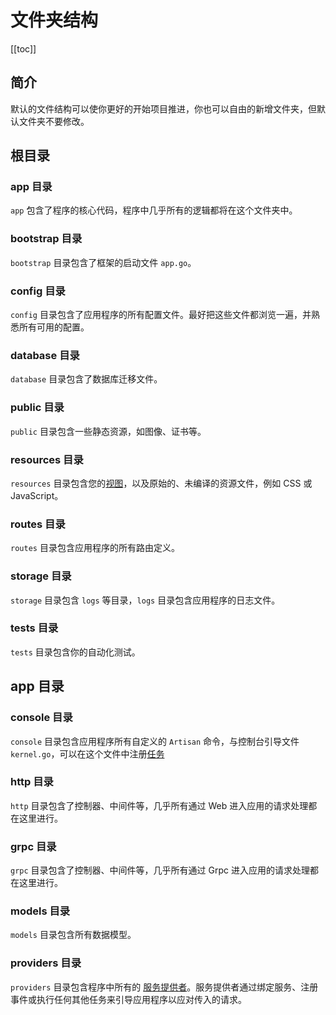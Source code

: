 # 文件夹结构

[[toc]]

## 简介

默认的文件结构可以使你更好的开始项目推进，你也可以自由的新增文件夹，但默认文件夹不要修改。

## 根目录

### app 目录

`app` 包含了程序的核心代码，程序中几乎所有的逻辑都将在这个文件夹中。

### bootstrap 目录

`bootstrap` 目录包含了框架的启动文件 `app.go`。

### config 目录

`config` 目录包含了应用程序的所有配置文件。最好把这些文件都浏览一遍，并熟悉所有可用的配置。

### database 目录

`database` 目录包含了数据库迁移文件。

### public 目录

`public` 目录包含一些静态资源，如图像、证书等。

### resources 目录

`resources` 目录包含您的[视图](../the-basics/views.md)，以及原始的、未编译的资源文件，例如 CSS 或 JavaScript。

### routes 目录

`routes` 目录包含应用程序的所有路由定义。

### storage 目录

`storage` 目录包含 `logs` 等目录，`logs` 目录包含应用程序的日志文件。

### tests 目录

`tests` 目录包含你的自动化测试。

## app 目录

### console 目录

`console` 目录包含应用程序所有自定义的 `Artisan` 命令，与控制台引导文件 `kernel.go`，可以在这个文件中注册[任务](../digging-deeper/task-scheduling.md)

### http 目录

`http` 目录包含了控制器、中间件等，几乎所有通过 Web 进入应用的请求处理都在这里进行。

### grpc 目录

`grpc` 目录包含了控制器、中间件等，几乎所有通过 Grpc 进入应用的请求处理都在这里进行。

### models 目录

`models` 目录包含所有数据模型。

### providers 目录

`providers` 目录包含程序中所有的 [服务提供者](../architecture-concepts/service-providers.md)。服务提供者通过绑定服务、注册事件或执行任何其他任务来引导应用程序以应对传入的请求。
